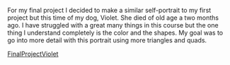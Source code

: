 For my final project I decided to make a similar self-portrait to my first project but this time of my dog, Violet. She died of old age a two months ago. I have struggled with a great many things in this course but the one thing I understand completely is the color and the shapes. My goal was to go into more detail with this portrait using more triangles and quads.

[FinalProjectViolet](https://jscal13.github.io/Scallan_Joseph__ART2210-1/FinalProjectViolet/index.html)

